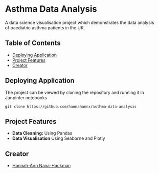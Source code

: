 # Asthma Data Analysis 
A data science visualisation project which demonstrates the data analysis of paediatric asthma patients in the UK.

## Table of Contents
- [Deploying Application](#deploying-application)
- [Project Features](#project-features)
- [Creator](#creator)


## Deploying Application
The project can be viewed by cloning the repository and running it in Junpinter notebooks 

```
git clone https://github.com/hannahannx/asthma-data-analysis
```

## Project Features
- **Data Cleaning:** Using Pandas
- **Data Visualisation** Using Seaborne and Plotly

## Creator
- [Hannah-Ann Nana-Hackman](https://www.github.com/hannahannx)




